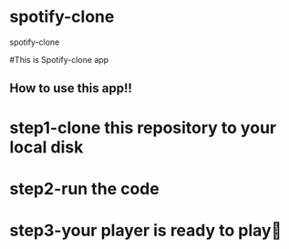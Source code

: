 # spotify-clone
spotify-clone

#This is Spotify-clone app

## How to use this app!!
 # step1-clone this repository to your local disk
 # step2-run the code
 # step3-your player is ready to play🥳
